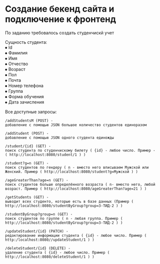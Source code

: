 # Создание бекенд сайта и подключение к фронтенд
По заданию требовалось создать студенчискй учет

Сущность студента:  
⦁	Id  
⦁	Фамилия  
⦁	Имя  
⦁	Отчество  
⦁ Возраст  
⦁ Пол  
⦁ Почта  
⦁ Номер телефона  
⦁ Группа  
⦁ Форма обучения  
⦁ Дата зачисления  

Все доступные запросы:  
```
/addStudentsM (POST) -  
добавление с помощью JSON большое количество студентов единоразом  
  
/addStudent (POST) -  
добавление с помощью JSON одного студента единожды  
  
/student/{id} (GET) -  
поиск студента по студенчискому билету ( {id} - любое число. Пример - ( http://localhost:8080/student/1 ) )  
  
/student?g=n (GET) -  
поиск студентов по гендеру ( n - вместо него вписываем Мужской или Женский. Пример ( http://localhost:8080/student?g=Мужской ) )  
  
/ageGreaterThan?age=n (GET) -  
поиск студентов больше определённого возраста ( n- вместо него, любой возраст. Пример ( http://localhost:8080/ageGreaterThan?age=21 ) )  
  
/getStudents (GET) -  
выводит всех студенто, которые есть в базе данных (Пример ( http://localhost:8080/studentByGroup?group=3-ТИД-2 ) )
  
/studentByGroup?group=n (GET) -  
поиск студентов по группе ( n - любая группа. Пример ( http://localhost:8080/studentByGroup?group=3-ТИД-2 ) )  
  
/updateStudent/{id} (PATCH) -  
редактирование информации студента ( {id} - любое число. Пример ( http:/localhost:8080//updateStudent/1 ) )  
  
/deleteStudent/{id} (DELETE) -  
удаление студента ( {id} - любое число. Пример ( http://localhost:8080/deleteStudent/1 ) )  
```
